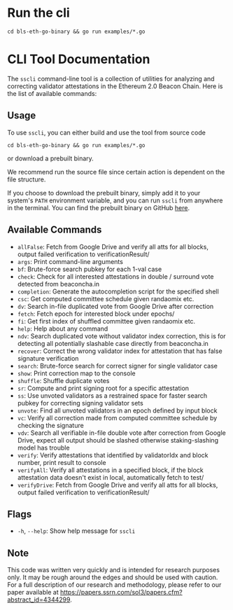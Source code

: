 # Run the cli
```
cd bls-eth-go-binary && go run examples/*.go
```

# CLI Tool Documentation

The `sscli` command-line tool is a collection of utilities for analyzing and correcting validator attestations in the Ethereum 2.0 Beacon Chain. Here is the list of available commands:

## Usage

To use `sscli`, you can either build and use the tool from source code 
```
cd bls-eth-go-binary && go run examples/*.go
```
or download a prebuilt binary. 

We recommend run the source file since certain action is dependent on the file structure. 

If you choose to download the prebuilt binary, simply add it to your system's `PATH` environment variable, and you can run `sscli` from anywhere in the terminal. You can find the prebuilt binary on GitHub [here](https://github.com/justcode740/ss/releases/tag/v1.0.0).

## Available Commands

- `allFalse`: Fetch from Google Drive and verify all atts for all blocks, output failed verification to verificationResult/
- `args`: Print command-line arguments
- `bf`: Brute-force search pubkey for each 1-val case
- `check`: Check for all interested attestations in double / surround vote detected from beaconcha.in
- `completion`: Generate the autocompletion script for the specified shell
- `csc`: Get computed committee schedule given randaomix etc.
- `dv`: Search in-file duplicated vote from Google Drive after correction
- `fetch`: Fetch epoch for interested block under epochs/
- `fi`: Get first index of shuffled committee given randaomix etc.
- `help`: Help about any command
- `ndv`: Search duplicated vote without validator index correction, this is for detecting all potentially slashable case directly from beaconcha.in
- `recover`: Correct the wrong validator index for attestation that has false signature verification
- `search`: Brute-force search for correct signer for single validator case
- `show`: Print correction map to the console
- `shuffle`: Shuffle duplicate votes
- `sr`: Compute and print signing root for a specific attestation
- `ss`: Use unvoted validators as a restrained space for faster search pubkey for correcting signing validator sets
- `unvote`: Find all unvoted validators in an epoch defined by input block
- `vc`: Verify all correction made from computed committee schedule by checking the signature
- `vdv`: Search all verifiable in-file double vote after correction from Google Drive, expect all output should be slashed otherwise staking-slashing model has trouble
- `verify`: Verify attestations that identified by validatorIdx and block number, print result to console
- `verifyAll`: Verify all attestations in a specified block, if the block attestation data doesn't exist in local, automatically fetch to test/
- `verifyDrive`: Fetch from Google Drive and verify all atts for all blocks, output failed verification to verificationResult/

## Flags

- `-h`, `--help`: Show help message for `sscli`


## Note
This code was written very quickly and is intended for research purposes only. It may be rough around the edges and should be used with caution. For a full description of our research and methodology, please refer to our paper available at https://papers.ssrn.com/sol3/papers.cfm?abstract_id=4344299.
